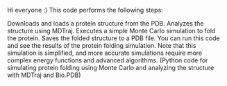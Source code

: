 Hi everyone :)
This code performs the following steps:

Downloads and loads a protein structure from the PDB.
Analyzes the structure using MDTraj.
Executes a simple Monte Carlo simulation to fold the protein.
Saves the folded structure to a PDB file.
You can run this code and see the results of the protein folding simulation. Note that this simulation is simplified, and more accurate simulations require more complex energy functions and advanced algorithms.
(Python code for simulating protein folding using Monte Carlo and analyzing the structure with MDTraj and Bio.PDB)
